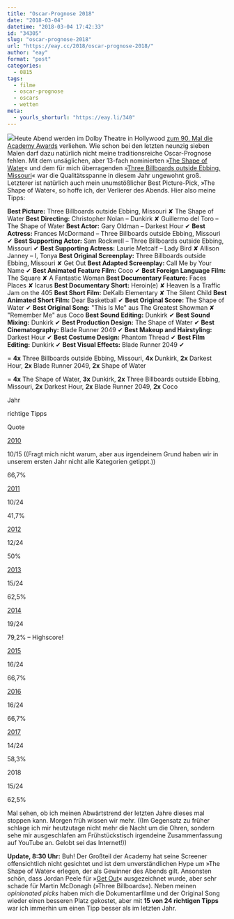 ```yaml
---
title: "Oscar-Prognose 2018"
date: "2018-03-04"
datetime: "2018-03-04 17:42:33"
id: "34305"
slug: "oscar-prognose-2018"
url: "https://eay.cc/2018/oscar-prognose-2018/"
author: "eay"
format: "post"
categories:
  - 0815
tags:
  - filme
  - oscar-prognose
  - oscars
  - wetten
meta:
  - yourls_shorturl: "https://eay.li/340"
---
```


![](https://eay.cc/uploads/2010/oscar.jpg)Heute Abend werden im Dolby Theatre in Hollywood [zum 90. Mal die Academy Awards](https://en.wikipedia.org/wiki/90th_Academy_Awards) verliehen. Wie schon bei den letzten neunzig sieben Malen darf dazu natürlich nicht meine traditionsreiche Oscar-Prognose fehlen. Mit dem unsäglichen, aber 13-fach nominierten »[The Shape of Water](https://eay.cc/2018/the-shape-of-water-2017/)« und dem für mich überragenden »[Three Billboards outside Ebbing, Missouri](https://eay.cc/2018/three-billboards-outside-ebbing-missouri/)« war die Qualitäts­spanne in diesem Jahr ungewohnt groß. Letzterer ist natürlich auch mein unumstößlicher Best Picture-Pick, »The Shape of Water«, so hoffe ich, der Verlierer des Abends. Hier also meine Tipps:

**Best Picture:** Three Billboards outside Ebbing, Missouri ✘ The Shape of Water **Best Directing:** Christopher Nolan – Dunkirk ✘ Guillermo del Toro – The Shape of Water **Best Actor:** Gary Oldman – Darkest Hour ✔ **Best Actress:** Frances McDormand – Three Billboards outside Ebbing, Missouri ✔ **Best Supporting Actor:** Sam Rockwell – Three Billboards outside Ebbing, Missouri ✔ **Best Supporting Actress:** Laurie Metcalf – Lady Bird ✘ Allison Janney – I, Tonya **Best Original Screenplay:** Three Billboards outside Ebbing, Missouri ✘ Get Out **Best Adapted Screenplay:** Call Me by Your Name ✔ **Best Animated Feature Film:** Coco ✔ **Best Foreign Language Film:** The Square ✘ A Fantastic Woman **Best Documentary Feature:** Faces Places ✘ Icarus **Best Documentary Short:** Heroin(e) ✘ Heaven Is a Traffic Jam on the 405 **Best Short Film:** DeKalb Elementary ✘ The Silent Child **Best Animated Short Film:** Dear Basketball ✔ **Best Original Score:** The Shape of Water ✔ **Best Original Song:** "This Is Me" aus The Greatest Showman ✘ "Remember Me" aus Coco **Best Sound Editing:** Dunkirk ✔ **Best Sound Mixing:** Dunkirk ✔ **Best Production Design:** The Shape of Water ✔ **Best Cinematography:** Blade Runner 2049 ✔ **Best Makeup and Hairstyling:** Darkest Hour ✔ **Best Costume Design:** Phantom Thread ✔ **Best Film Editing:** Dunkirk ✔ **Best Visual Effects:** Blade Runner 2049 ✔

\= **4x** Three Billboards outside Ebbing, Missouri, **4x** Dunkirk, **2x** Darkest Hour, **2x** Blade Runner 2049, **2x** Shape of Water

\= **4x** The Shape of Water, **3x** Dunkirk, **2x** Three Billboards outside Ebbing, Missouri, **2x** Darkest Hour, **2x** Blade Runner 2049, **2x** Coco

Jahr

richtige Tipps

Quote

[2010](https://eay.cc/2010/oscar-prognose-2010/)

10/15 ((Fragt mich nicht warum, aber aus irgendeinem Grund haben wir in unserem ersten Jahr nicht alle Kategorien getippt.))

66,7%

[2011](https://eay.cc/20121/oscar-prognose-2011/)

10/24

41,7%

[2012](https://eay.cc/2012/oscar-prognose-2012/)

12/24

50%

[2013](https://eay.cc/2013/oscar-prognose-2013/)

15/24

62,5%

[2014](https://eay.cc/2014/oscar-prognose-2014/)

19/24

79,2% – Highscore!

[2015](https://eay.cc/2015/oscar-prognose-2015/)

16/24

66,7%

[2016](https://eay.cc/2016/oscar-prognose-2016/)

16/24

66,7%

[2017](https://eay.cc/2017/oscar-prognose-2017/)

14/24

58,3%

2018

15/24

62,5%

Mal sehen, ob ich meinen Abwärtstrend der letzten Jahre dieses mal stoppen kann. Morgen früh wissen wir mehr. ((Im Gegensatz zu früher schlage ich mir heutzutage nicht mehr die Nacht um die Ohren, sondern sehe mir ausgeschlafen am Frühstückstisch irgendeine Zusammenfassung auf YouTube an. Gelobt sei das Internet!))

**Update, 8:30 Uhr:** Buh! Der Großteil der Academy hat seine Screener offensichtlich nicht gesichtet und ist dem unverständlichen Hype um »The Shape of Water« erlegen, der als Gewinner des Abends gilt. Ansonsten schön, dass Jordan Peele für »[Get Out](https://eay.cc/2018/get-out/)« ausgezeichnet wurde, aber sehr schade für Martin McDonagh (»Three Billboards«). Neben meinen _opinionated picks_ haben mich die Dokumentarfilme und der Original Song wieder einen besseren Platz gekostet, aber mit **15 von 24 richtigen Tipps** war ich immerhin um einen Tipp besser als im letzten Jahr.
